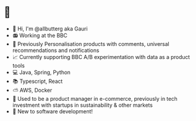 # :wave:

- :eyes: Hi, I'm @allbutterg aka Gauri
- :radio: Working at the BBC
- :sparkling_heart: Previously Personalisation products with comments, universal recommendations and notifications 
- :chart_with_upwards_trend: Currently supporting BBC A/B experimentation with data as a product tools
- :computer: Java, Spring, Python
- :books: Typescript, React
- :partly_sunny: AWS, Docker
- :dizzy: Used to be a product manager in e-commerce, previously in tech investment with startups in sustainability & other markets
- :seedling: New to software development!
